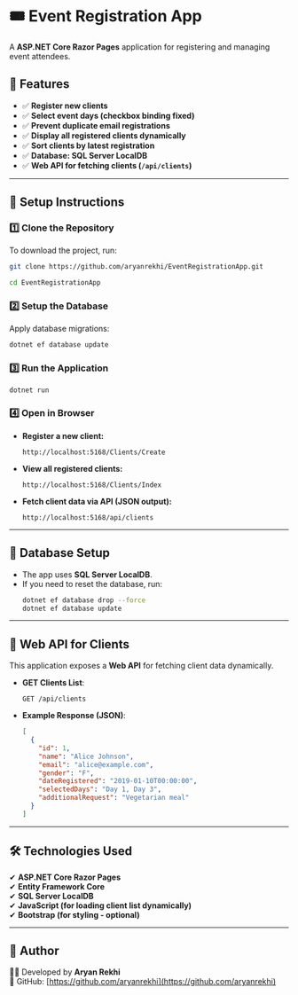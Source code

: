 # 🎟️ Event Registration App

A **ASP.NET Core Razor Pages** application for registering and managing event attendees.

## 🚀 Features
- ✅ **Register new clients**
- ✅ **Select event days (checkbox binding fixed)**
- ✅ **Prevent duplicate email registrations**
- ✅ **Display all registered clients dynamically**
- ✅ **Sort clients by latest registration**
- ✅ **Database: SQL Server LocalDB**
- ✅ **Web API for fetching clients (`/api/clients`)**

---

## 📌 Setup Instructions
### **1️⃣ Clone the Repository**
To download the project, run:
```sh
git clone https://github.com/aryanrekhi/EventRegistrationApp.git
```
```sh
cd EventRegistrationApp
```

### **2️⃣ Setup the Database**
Apply database migrations:
```sh
dotnet ef database update
```

### **3️⃣ Run the Application**
```sh
dotnet run
```

### **4️⃣ Open in Browser**
- **Register a new client:**  
  ```
  http://localhost:5168/Clients/Create
  ```
- **View all registered clients:**  
  ```
  http://localhost:5168/Clients/Index
  ```
- **Fetch client data via API (JSON output):**  
  ```
  http://localhost:5168/api/clients
  ```

---

## 🔹 Database Setup
- The app uses **SQL Server LocalDB**.
- If you need to reset the database, run:
  ```sh
  dotnet ef database drop --force
  dotnet ef database update
  ```

---

## 🔹 Web API for Clients
This application exposes a **Web API** for fetching client data dynamically.

- **GET Clients List**:
  ```
  GET /api/clients
  ```
- **Example Response (JSON)**:
  ```json
  [
    {
      "id": 1,
      "name": "Alice Johnson",
      "email": "alice@example.com",
      "gender": "F",
      "dateRegistered": "2019-01-10T00:00:00",
      "selectedDays": "Day 1, Day 3",
      "additionalRequest": "Vegetarian meal"
    }
  ]
  ```

---

## 🛠️ Technologies Used
✔ **ASP.NET Core Razor Pages**  
✔ **Entity Framework Core**  
✔ **SQL Server LocalDB**  
✔ **JavaScript (for loading client list dynamically)**  
✔ **Bootstrap (for styling - optional)**  

---

## 🎯 Author
👨‍💻 Developed by **Aryan Rekhi**  
🔗 GitHub: [https://github.com/aryanrekhi](https://github.com/aryanrekhi)

